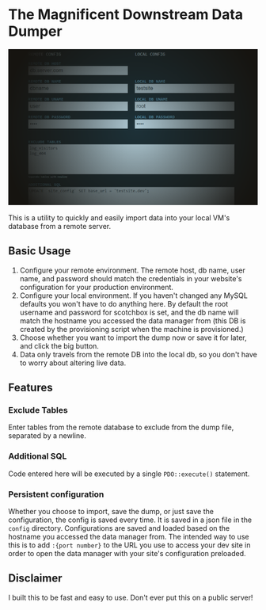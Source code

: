 # The Magnificent Downstream Data Dumper
![Screenshot of page](screenshot.png)

This is a utility to quickly and easily import data into your local VM's database from a remote server.

## Basic Usage
1. Configure your remote environment. The remote host, db name, user name, and password should match the credentials in your website's configuration for your production environment.
2. Configure your local environment. If you haven't changed any MySQL defaults you won't have to do anything here. By default the root username and password for scotchbox is set, and the db name will match the hostname you accessed the data manager from (this DB is created by the provisioning script when the machine is provisioned.)
3. Choose whether you want to import the dump now or save it for later, and click the big button.
4. Data only travels from the remote DB into the local db, so you don't have to worry about altering live data.

## Features
### Exclude Tables
Enter tables from the remote database to exclude from the dump file, separated by a newline.
### Additional SQL
Code entered here will be executed by a single `PDO::execute()` statement.
### Persistent configuration
Whether you choose to import, save the dump, or just save the configuration, the config is saved every time. 
It is saved in a json file in the `config` directory. Configurations are saved and loaded based on the hostname you 
accessed the data manager from. The intended way to use this is to add `:{port number}` to the URL you use to access 
your dev site in order to open the data manager with your site's configuration preloaded.


## Disclaimer
I built this to be fast and easy to use. Don't ever put this on a public server!
